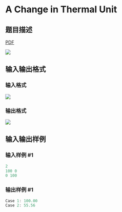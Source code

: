 # A Change in Thermal Unit

## 题目描述

[problemUrl]: https://uva.onlinejudge.org/index.php?option=com_onlinejudge&Itemid=8&category=229&page=show_problem&problem=3135

[PDF](https://uva.onlinejudge.org/external/119/p11984.pdf)

![](https://cdn.luogu.com.cn/upload/vjudge_pic/UVA11984/5f1f9e7c975eed53c6ac8ca35f135e7cf51edffd.png)

## 输入输出格式

### 输入格式

![](https://cdn.luogu.com.cn/upload/vjudge_pic/UVA11984/c9ebb61725859774db90f685721222e8695c0887.png)

### 输出格式

![](https://cdn.luogu.com.cn/upload/vjudge_pic/UVA11984/1e22e12a103bb9c6f719c2d45e4c45d8ddb271e1.png)

## 输入输出样例

### 输入样例 #1

```cpp
2
100 0
0 100
```


### 输出样例 #1

```cpp
Case 1: 100.00
Case 2: 55.56
```


